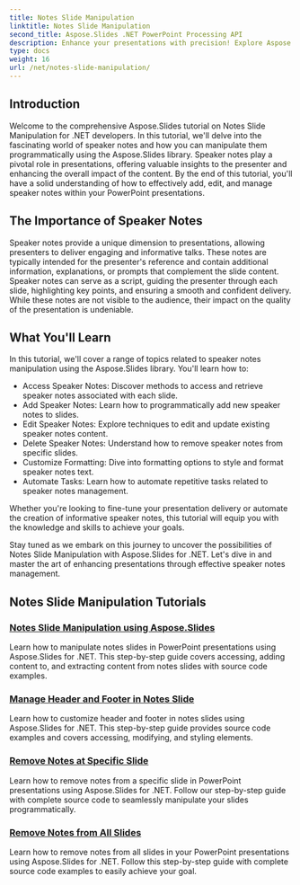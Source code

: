 ```yaml
---
title: Notes Slide Manipulation
linktitle: Notes Slide Manipulation
second_title: Aspose.Slides .NET PowerPoint Processing API
description: Enhance your presentations with precision! Explore Aspose.Slides tutorial on notes slide manipulation in .NET. Learn to add, edit, and manage speaker notes programmatically.
type: docs
weight: 16
url: /net/notes-slide-manipulation/
---
```

## Introduction

Welcome to the comprehensive Aspose.Slides tutorial on Notes Slide Manipulation for .NET developers. In this tutorial, we'll delve into the fascinating world of speaker notes and how you can manipulate them programmatically using the Aspose.Slides library. Speaker notes play a pivotal role in presentations, offering valuable insights to the presenter and enhancing the overall impact of the content. By the end of this tutorial, you'll have a solid understanding of how to effectively add, edit, and manage speaker notes within your PowerPoint presentations.

## The Importance of Speaker Notes

Speaker notes provide a unique dimension to presentations, allowing presenters to deliver engaging and informative talks. These notes are typically intended for the presenter's reference and contain additional information, explanations, or prompts that complement the slide content. Speaker notes can serve as a script, guiding the presenter through each slide, highlighting key points, and ensuring a smooth and confident delivery. While these notes are not visible to the audience, their impact on the quality of the presentation is undeniable.

## What You'll Learn

In this tutorial, we'll cover a range of topics related to speaker notes manipulation using the Aspose.Slides library. You'll learn how to:

- Access Speaker Notes: Discover methods to access and retrieve speaker notes associated with each slide.
- Add Speaker Notes: Learn how to programmatically add new speaker notes to slides.
- Edit Speaker Notes: Explore techniques to edit and update existing speaker notes content.
- Delete Speaker Notes: Understand how to remove speaker notes from specific slides.
- Customize Formatting: Dive into formatting options to style and format speaker notes text.
- Automate Tasks: Learn how to automate repetitive tasks related to speaker notes management.

Whether you're looking to fine-tune your presentation delivery or automate the creation of informative speaker notes, this tutorial will equip you with the knowledge and skills to achieve your goals.

Stay tuned as we embark on this journey to uncover the possibilities of Notes Slide Manipulation with Aspose.Slides for .NET. Let's dive in and master the art of enhancing presentations through effective speaker notes management.

## Notes Slide Manipulation Tutorials
### [Notes Slide Manipulation using Aspose.Slides](./notes-slide-manipulation/)
Learn how to manipulate notes slides in PowerPoint presentations using Aspose.Slides for .NET. This step-by-step guide covers accessing, adding content to, and extracting content from notes slides with source code examples.
### [Manage Header and Footer in Notes Slide](./header-and-footer-in-notes-slide/)
Learn how to customize header and footer in notes slides using Aspose.Slides for .NET. This step-by-step guide provides source code examples and covers accessing, modifying, and styling elements.
### [Remove Notes at Specific Slide](./remove-notes-at-specific-slide/)
Learn how to remove notes from a specific slide in PowerPoint presentations using Aspose.Slides for .NET. Follow our step-by-step guide with complete source code to seamlessly manipulate your slides programmatically.
### [Remove Notes from All Slides](./remove-notes-from-all-slides/)
Learn how to remove notes from all slides in your PowerPoint presentations using Aspose.Slides for .NET. Follow this step-by-step guide with complete source code examples to easily achieve your goal.